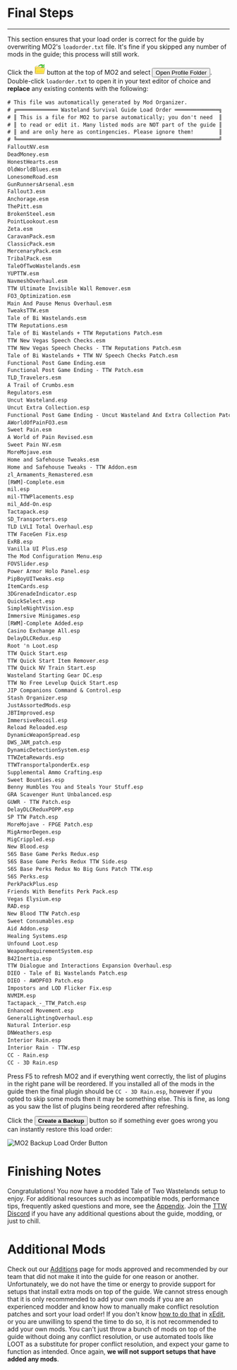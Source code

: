 ﻿# Final Steps

---

This section ensures that your load order is correct for the guide by overwriting
MO2's `loadorder.txt` file. It's fine if you skipped any number of mods in the guide;
this process will still work.

Click the ![MO2 folder button](../static/img/mo2_folders.webp) button at the top of MO2 and select <button>Open Profile Folder</button>. Double-click `loadorder.txt` to open it in your text editor of choice and **replace** any existing contents with the following:

```txt title="C:\Users<YOUR USERNAME>\AppData\Local\ModOrganizer\TTW\profiles\Default\loadorder.txt"
# This file was automatically generated by Mod Organizer.
# ╔═════════════ Wasteland Survival Guide Load Order ══════════════╗
# ║ This is a file for MO2 to parse automatically; you don't need  ║
# ║ to read or edit it. Many listed mods are NOT part of the guide ║
# ║ and are only here as contingencies. Please ignore them!        ║
# ╚════════════════════════════════════════════════════════════════╝
FalloutNV.esm
DeadMoney.esm
HonestHearts.esm
OldWorldBlues.esm
LonesomeRoad.esm
GunRunnersArsenal.esm
Fallout3.esm
Anchorage.esm
ThePitt.esm
BrokenSteel.esm
PointLookout.esm
Zeta.esm
CaravanPack.esm
ClassicPack.esm
MercenaryPack.esm
TribalPack.esm
TaleOfTwoWastelands.esm
YUPTTW.esm
NavmeshOverhaul.esm
TTW Ultimate Invisible Wall Remover.esm
FO3_Optimization.esm
Main And Pause Menus Overhaul.esm
TweaksTTW.esm
Tale of Bi Wastelands.esm
TTW Reputations.esm
Tale of Bi Wastelands + TTW Reputations Patch.esm
TTW New Vegas Speech Checks.esm
TTW New Vegas Speech Checks - TTW Reputations Patch.esm
Tale of Bi Wastelands + TTW NV Speech Checks Patch.esm
Functional Post Game Ending.esm
Functional Post Game Ending - TTW Patch.esm
TLD_Travelers.esm
A Trail of Crumbs.esm
Regulators.esm
Uncut Wasteland.esp
Uncut Extra Collection.esp
Functional Post Game Ending - Uncut Wasteland And Extra Collection Patch.esm
AWorldOfPainFO3.esm
Sweet Pain.esm
A World of Pain Revised.esm
Sweet Pain NV.esm
MoreMojave.esm
Home and Safehouse Tweaks.esm
Home and Safehouse Tweaks - TTW Addon.esm
zl_Armaments_Remastered.esm
[RWM]-Complete.esm
mil.esp
mil-TTWPlacements.esp
mil_Add-On.esp
Tactapack.esp
SD_Transporters.esp
TLD LVLI Total Overhaul.esp
TTW FaceGen Fix.esp
ExRB.esp
Vanilla UI Plus.esp
The Mod Configuration Menu.esp
FOVSlider.esp
Power Armor Holo Panel.esp
PipBoyUITweaks.esp
ItemCards.esp
3DGrenadeIndicator.esp
QuickSelect.esp
SimpleNightVision.esp
Immersive Minigames.esp
[RWM]-Complete Added.esp
Casino Exchange All.esp
DelayDLCRedux.esp
Root 'n Loot.esp
TTW Quick Start.esp
TTW Quick Start Item Remover.esp
TTW Quick NV Train Start.esp
Wasteland Starting Gear DC.esp
TTW No Free Levelup Quick Start.esp
JIP Companions Command & Control.esp
Stash Organizer.esp
JustAssortedMods.esp
JBTImproved.esp
ImmersiveRecoil.esp
Reload Reloaded.esp
DynamicWeaponSpread.esp
DWS_JAM_patch.esp
DynamicDetectionSystem.esp
TTWZetaRewards.esp
TTWTransportalponderEx.esp
Supplemental Ammo Crafting.esp
Sweet Bounties.esp
Benny Humbles You and Steals Your Stuff.esp
GRA Scavenger Hunt Unbalanced.esp
GUWR - TTW Patch.esp
DelayDLCReduxPOPP.esp
SP TTW Patch.esp
MoreMojave - FPGE Patch.esp
MigArmorDegen.esp
MigCrippled.esp
New Blood.esp
S6S Base Game Perks Redux.esp
S6S Base Game Perks Redux TTW Side.esp
S6S Base Perks Redux No Big Guns Patch TTW.esp
S6S Perks.esp
PerkPackPlus.esp
Friends With Benefits Perk Pack.esp
Vegas Elysium.esp
RAD.esp
New Blood TTW Patch.esp
Sweet Consumables.esp
Aid Addon.esp
Healing Systems.esp
Unfound Loot.esp
WeaponRequirementSystem.esp
B42Inertia.esp
TTW Dialogue and Interactions Expansion Overhaul.esp
DIEO - Tale of Bi Wastelands Patch.esp
DIEO - AWOPFO3 Patch.esp
Impostors and LOD Flicker Fix.esp
NVMIM.esp
Tactapack_-_TTW_Patch.esp
Enhanced Movement.esp
GeneralLightingOverhaul.esp
Natural Interior.esp
DNWeathers.esp
Interior Rain.esp
Interior Rain - TTW.esp
CC - Rain.esp
CC - 3D Rain.esp
```

Press F5 to refresh MO2 and if everything went correctly, the list of plugins in the right pane will be reordered. If you installed all of the mods in the guide then the final plugin should be `CC - 3D Rain.esp`, however if you opted to skip some mods then it may be something else. This is fine, as long as you saw the list of plugins being reordered after refreshing.

Click the <button>**Create a Backup**</button> button so if something ever goes wrong you can instantly restore this load order:

![MO2 Backup Load Order Button](../static/img/backup.webp)

# Finishing Notes

Congratulations! You now have a modded Tale of Two Wastelands setup to enjoy. For additional resources such as incompatible mods, performance tips, frequently asked questions and more, see the [Appendix](appendix). Join the [TTW Discord](https://discord.gg/taleoftwowastelands) if you have any additional questions about the guide, modding, or just to chill.

# Additional Mods

Check out our [Additions](https://wastelandsurvivalguide.com/docs/additions) page for mods approved and recommended by our team that did not make it into the guide for one reason or another. Unfortunately, we do not have the time or energy to provide support for setups that install extra mods on top of the guide. We cannot stress enough that it is only recommended to add your own mods if you are an experienced modder and know how to manually make conflict resolution patches and sort your load order! If you don't know [how to do that](https://moddinglinked.com/themethod.html) in [xEdit](https://moddinglinked.com/xedit.html), or you are unwilling to spend the time to do so, it is not recommended to add your own mods. You can't just throw a bunch of mods on top of the guide without doing any conflict resolution, or use automated tools like LOOT as a substitute for proper conflict resolution, and expect your game to function as intended. Once again, **we will not support setups that have added any mods**.
